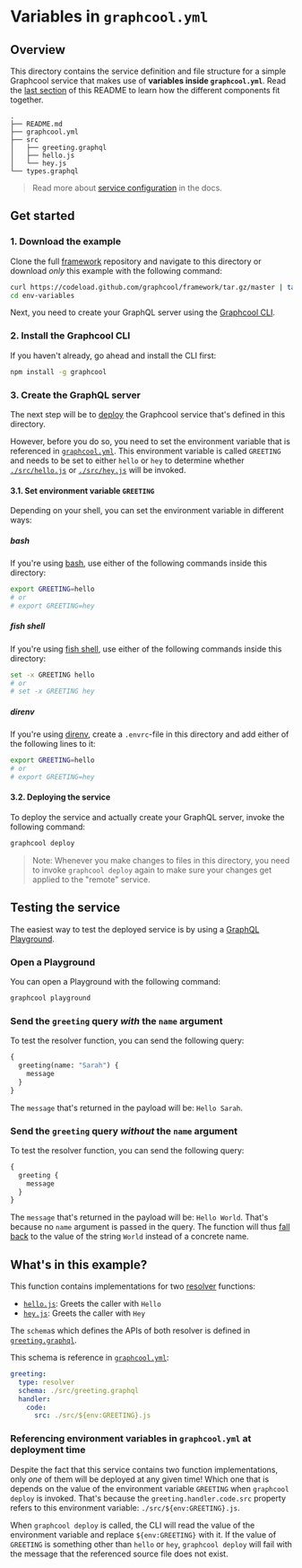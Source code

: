 # Variables in `graphcool.yml`

## Overview

This directory contains the service definition and file structure for a simple Graphcool service that makes use of **variables inside `graphcool.yml`**. Read the [last section](#whats-in-this-example) of this README to learn how the different components fit together.

```
.
├── README.md
├── graphcool.yml
├── src
│   ├── greeting.graphql
│   ├── hello.js
│   └── hey.js
└── types.graphql
```

> Read more about [service configuration](https://graph.cool/docs/reference/project-configuration/overview-opheidaix3) in the docs.

## Get started

### 1. Download the example

Clone the full [framework](https://github.com/graphcool/framework) repository and navigate to this directory or download _only_ this example with the following command:

```sh
curl https://codeload.github.com/graphcool/framework/tar.gz/master | tar -xz --strip=2 framework-master/examples/env-variables
cd env-variables
```

Next, you need to create your GraphQL server using the [Graphcool CLI](https://graph.cool/docs/reference/graphcool-cli/overview-zboghez5go).

### 2. Install the Graphcool CLI

If you haven't already, go ahead and install the CLI first:

```sh
npm install -g graphcool
```

### 3. Create the GraphQL server

The next step will be to [deploy](https://graph.cool/docs/reference/graphcool-cli/commands-aiteerae6l#graphcool-deploy) the Graphcool service that's defined in this directory. 

However, before you do so, you need to set the environment variable that is referenced in [`graphcool.yml`](./graphcool.yml#L14). This environment variable is called `GREETING` and needs to be set to either `hello` or `hey` to determine whether [`./src/hello.js`](./src/hello.js) or [`./src/hey.js`](./src/hey.js) will be invoked.

#### 3.1. Set environment variable `GREETING`

Depending on your shell, you can set the environment variable in different ways:

##### bash

If you're using [bash](https://en.wikipedia.org/wiki/Bash_(Unix_shell)), use either of the following commands inside this directory:

```sh
export GREETING=hello
# or 
# export GREETING=hey
```

##### fish shell

If you're using [fish shell](https://fishshell.com/), use either of the following commands inside this directory:

```sh
set -x GREETING hello
# or
# set -x GREETING hey
```

##### direnv

If you're using [direnv](https://direnv.net/), create a `.envrc`-file in this directory and add either of the following lines to it:

```sh
export GREETING=hello
# or
# export GREETING=hey
```


#### 3.2. Deploying the service

To deploy the service and actually create your GraphQL server, invoke the following command:

```sh
graphcool deploy
```

> Note: Whenever you make changes to files in this directory, you need to invoke `graphcool deploy` again to make sure your changes get applied to the "remote" service.


## Testing the service

The easiest way to test the deployed service is by using a [GraphQL Playground](https://github.com/graphcool/graphql-playground).

### Open a Playground

You can open a Playground with the following command:

```sh
graphcool playground
```

### Send the `greeting` query _with_ the `name` argument

To test the resolver function, you can send the following query:

```graphql
{
  greeting(name: "Sarah") {
    message
  }
}
```

The `message` that's returned in the payload will be: `Hello Sarah`.

### Send the `greeting` query _without_ the `name` argument

To test the resolver function, you can send the following query:

```graphql
{
  greeting {
    message
  }
}
```

The `message` that's returned in the payload will be: `Hello World`. That's because no `name` argument is passed in the query. The function will thus [fall back](./src/hello.js#L5) to the value of the string `World` instead of a concrete name.

## What's in this example?

This function contains implementations for two [resolver](https://graph.cool/docs/reference/functions/resolvers-su6wu3yoo2) functions:

- [`hello.js`](./src/hello.js): Greets the caller with `Hello`
- [`hey.js`](./src/hey.js): Greets the caller with `Hey`


The `schema`s which defines the APIs of both resolver is defined in [`greeting.graphql`](./src/greeting.graphql).

This schema is reference in [`graphcool.yml`](./graphcool.yml):

```yml
greeting:
  type: resolver
  schema: ./src/greeting.graphql
  handler:
    code:
      src: ./src/${env:GREETING}.js
  ```

### Referencing environment variables in `graphcool.yml` at deployment time

Despite the fact that this service contains two function implementations, only _one_ of them will be deployed at any given time! Which one that is depends on the value of the environment variable `GREETING` when `graphcool deploy` is invoked. That's because the `greeting.handler.code.src` property refers to this environment variable: `./src/${env:GREETING}.js`. 

When `graphcool deploy` is called, the CLI will read the value of the environment variable and replace `${env:GREETING}` with it. If the value of `GREETING` is something other than `hello` or `hey`, `graphcool deploy` will fail with the message that the referenced source file does not exist.

